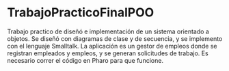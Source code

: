 # TrabajoPracticoFinalPOO
 
Trabajo practico de diseñó e implementación de un sistema orientado a objetos. Se diseñó con diagramas de clase y de secuencia, y se implemento con el lenguaje Smalltalk. La aplicación es un gestor de empleos donde se registran empleados y empleos, y se generan solicitudes de trabajo. Es necesario correr el código en Pharo para que funcione.
